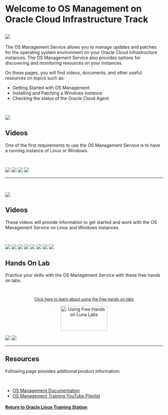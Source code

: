 
# Welcome to OS Management on Oracle Cloud Infrastructure Track

![](../common/images/osms-page-header-1200x200.png)
---

The OS Management Service allows you to manage updates and patches for the operating system environment on your Oracle Cloud Infrastructure instances. The OS Management Service also provides options for discovering and monitoring resources on your instances.

On these pages, you will find videos, documents, and other useful resources on topics such as:
- Getting Started with OS Management
- Installing and Patching a Windows instance
- Checking the status of the Oracle Cloud Agent
<br>
      
<p><img id="osms-install" src="../common/images/osms-install-section.png"></p>
<h2>Videos</h2>
<p>One of the first requirements to use the OS Management Service is to have a running instance of Linux or Windows.</p>
<br>
   
[![](../common/images/createinst-300.png)](https://youtu.be/tlwlLd4GvCc)
[![](../common/images/create-winninst-300.png)](https://youtu.be/8SgkZTUKwFg)
[![](../common/images/patch-osmswin-300.png)](https://youtu.be/4eDTl5fPNKA)
[![](../common/images/access-wininst-300.png)](https://youtu.be/d1fgBuE1GMY)

---
<br>
   
<p><img id="osms-work" src="../common/images/osms-work-section.png"></p>
<h2>Videos</h2>
<p>These videos will provide information to get started and work with the OS Management Service on Linux and Windows instances.</p>
<br>
   
[![](../common/images/start-osmslinux-300.png)](https://youtu.be/7qmy5VusYKA)
[![](../common/images/use-osmslinux-300.png)](https://youtu.be/txStsCT1onc)
[![](../common/images/osms-sw-source-300.png)](https://youtu.be/zPnfHO8cu-E)
[![](../common/images/autonlinux-osms-300.png)](https://youtu.be/Mt_zmEJ1UtM)
[![](../common/images/migrate-autonlinux-300.png)](https://youtu.be/vNY4jelIdgk)
[![](../common/images/start-osmswind-300.png)](https://youtu.be/DpAE_RhmRWg)
[![](../common/images/module-stream-300.png)](https://youtu.be/y-dnguUNr6Y)
[![](../common/images/compliancereport-300.png)](https://youtu.be/_pKnAcA7GUs)


<h2>Hands On Lab</h2>

<p>Practice your skills with the OS Management Service with these free hands on labs.</p>
<br>
<p style="font-size:90%;text-align:center;"><a href="https://youtu.be/HOB5dhbcAyo">Click here to learn about using the free hands on labs</a></p>
<p style="text-align:center;"><a href="https://youtu.be/HOB5dhbcAyo">
   <img src="../common/images/lunalab-300px.png" alt="Using Free Hands on Luna Labs" style="width:150px;height:80px;">
   </a></p> 

[![](../common/images/migratealx_lab.png)](https://luna.oracle.com/lab/8848ec22-81cd-46d5-aeab-dd2dae36118b)
[![](../common/images/ol-streams-lab1.png)](https://luna.oracle.com/lab/6abfafd9-749e-4b28-93ea-830b6046501d)

---
<h2>Resources</h2>
<p>Following page provides additional product information:</p>
<br>
   
- [OS Management Documentation](https://docs.oracle.com/en-us/iaas/os-management/home.htm)
- [OS Management Training YouTube Playlist](https://www.youtube.com/playlist?list=PLKCk3OyNwIzsn5mtWgjb_HS7GJoKa2rMn)


#### [Return to Oracle Linux Training Station](../README.md)
